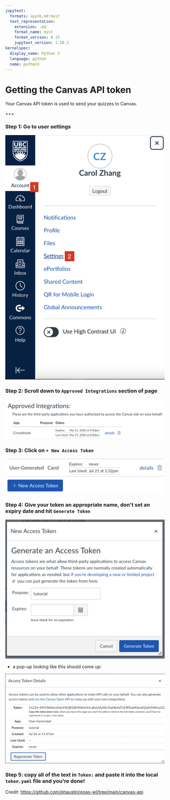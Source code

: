 ```yaml
---
jupytext:
  formats: ipynb,md:myst
  text_representation:
    extension: .md
    format_name: myst
    format_version: 0.13
    jupytext_version: 1.10.3
kernelspec:
  display_name: Python 3
  language: python
  name: python3
---
```


# Getting the Canvas API token
Your Canvas API token is used to send your quizzes to Canvas.

+++

### Step 1: Go to user settings
<!-- <img src="user_settings.png" alt="user settings" style="width: 300px;"/> -->
![user settings](user_settings.png)

### Step 2: Scroll down to `Approved Integrations` section of page
<!-- <img src="approved_integrations.png" alt="approved integrations" style="width: 500px;"/> -->
![approved integrations](approved_integrations.png)

### Step 3: Click on `+ New Access Token`
<!-- <img src="token_button.png" alt="new access token button" style="width: 500px;"/> -->
![new access token button](token_button.png)

### Step 4: Give your token an appropriate name, don't set an expiry date and hit `Generate Token`
<!-- <img src="generate_token.png" alt="generate token" style="width: 300px;"/> -->
![generate token](generate_token.png)  

- a pop-up looking like this should come up:
<!-- <img src="generated_token.png" alt="generated token" style="width: 400px;"/> -->
![generated token](generated_token.png)

### Step 5: copy all of the text in `Token:` and paste it into the local `token.yaml` file and you're done!  
  
Credit: https://github.com/phaustin/eoas-wl/tree/main/canvas-api
